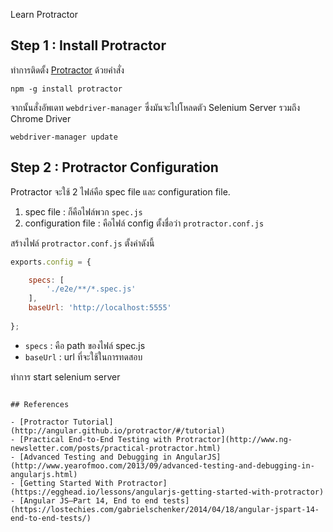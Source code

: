 Learn Protractor

## Step 1 : Install Protractor

ทำการติดตั้ง [Protractor](https://github.com/angular/protractor) ด้วยคำสั่ง 

```
npm -g install protractor
```

จากนั้นสั่งอัพเดท `webdriver-manager` ซึ่งมันจะไปโหลดตัว Selenium Server รวมถึง Chrome Driver

```
webdriver-manager update
```

## Step 2 : Protractor Configuration

Protractor จะใช้ 2 ไฟล์คือ spec file และ configuration file.

1. spec file : ก็คือไฟล์พวก `spec.js` 
2. configuration file : คือไฟล์ config ตั้งชื่อว่า `protractor.conf.js`

สร้างไฟล์ `protractor.conf.js` ตั้งค่าดังนี้

```js
exports.config = {

	specs: [
		'./e2e/**/*.spec.js'
	],
	baseUrl: 'http://localhost:5555'
	
};
```

- `specs` : คือ path ของไฟล์ spec.js
- `baseUrl` : url ที่จะใช้ในการทดสอบ

ทำการ start selenium server

```

## References 

- [Protractor Tutorial](http://angular.github.io/protractor/#/tutorial)
- [Practical End-to-End Testing with Protractor](http://www.ng-newsletter.com/posts/practical-protractor.html)
- [Advanced Testing and Debugging in AngularJS](http://www.yearofmoo.com/2013/09/advanced-testing-and-debugging-in-angularjs.html)
- [Getting Started With Protractor](https://egghead.io/lessons/angularjs-getting-started-with-protractor)
- [Angular JS–Part 14, End to end tests](https://lostechies.com/gabrielschenker/2014/04/18/angular-jspart-14-end-to-end-tests/)